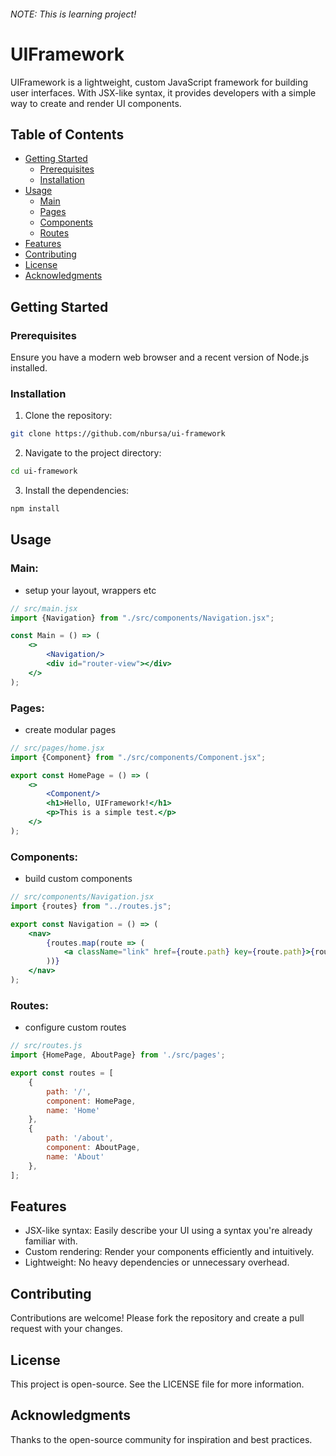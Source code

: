 ###### NOTE: This is learning project!

# UIFramework

UIFramework is a lightweight, custom JavaScript framework for building user interfaces. With JSX-like syntax, it provides developers with a simple way to create and render UI components.


## Table of Contents
- [Getting Started](#getting-started)
    * [Prerequisites](#prerequisites)
    * [Installation](#installation)
- [Usage](#usage)
    * [Main](#main)
    * [Pages](#pages)
    * [Components](#components)
    * [Routes](#routes)
- [Features](#features)
- [Contributing](#contributing)
- [License](#license)
- [Acknowledgments](#acknowledgments)

## Getting Started

### Prerequisites

Ensure you have a modern web browser and a recent version of Node.js installed.

### Installation

1. Clone the repository:
```bash
git clone https://github.com/nbursa/ui-framework
```
2. Navigate to the project directory:
```bash
cd ui-framework
```
3. Install the dependencies:
```bash
npm install
```

## Usage

### Main:
* setup your layout, wrappers etc

```jsx
// src/main.jsx
import {Navigation} from "./src/components/Navigation.jsx";

const Main = () => (
    <>
        <Navigation/>
        <div id="router-view"></div>
    </>
);
```


### Pages:
* create modular pages

```jsx
// src/pages/home.jsx
import {Component} from "./src/components/Component.jsx";

export const HomePage = () => (
    <>
        <Component/>
        <h1>Hello, UIFramework!</h1>
        <p>This is a simple test.</p>
    </>
);
```


### Components:
* build custom components

```jsx
// src/components/Navigation.jsx
import {routes} from "../routes.js";

export const Navigation = () => (
    <nav>
        {routes.map(route => (
            <a className="link" href={route.path} key={route.path}>{route.name}</a>
        ))}
    </nav>
);
```


### Routes:
* configure custom routes

```jsx
// src/routes.js
import {HomePage, AboutPage} from './src/pages';

export const routes = [
    {
        path: '/',
        component: HomePage,
        name: 'Home'
    },
    {
        path: '/about',
        component: AboutPage,
        name: 'About'
    },
];
```


## Features

- JSX-like syntax: Easily describe your UI using a syntax you're already familiar with.
- Custom rendering: Render your components efficiently and intuitively.
- Lightweight: No heavy dependencies or unnecessary overhead.

## Contributing
Contributions are welcome! Please fork the repository and create a pull request with your changes.

## License
This project is open-source. See the LICENSE file for more information.

## Acknowledgments
Thanks to the open-source community for inspiration and best practices.